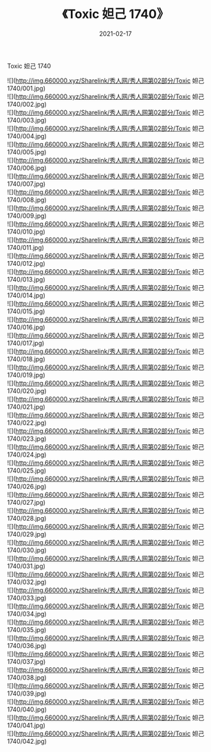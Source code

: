 ﻿---
layout: post
title:  《Toxic 妲己 1740》
date:   2021-02-17
img: http://img.660000.xyz/Sharelink/秀人网/秀人网第02部分/Toxic 妲己 1740/000.jpg
categories: [美女, 清纯, 唯美]
---

Toxic 妲己 1740

  ![](http://img.660000.xyz/Sharelink/秀人网/秀人网第02部分/Toxic 妲己 1740/001.jpg) <br> ![](http://img.660000.xyz/Sharelink/秀人网/秀人网第02部分/Toxic 妲己 1740/002.jpg) <br> ![](http://img.660000.xyz/Sharelink/秀人网/秀人网第02部分/Toxic 妲己 1740/003.jpg) <br> ![](http://img.660000.xyz/Sharelink/秀人网/秀人网第02部分/Toxic 妲己 1740/004.jpg) <br> ![](http://img.660000.xyz/Sharelink/秀人网/秀人网第02部分/Toxic 妲己 1740/005.jpg) <br> ![](http://img.660000.xyz/Sharelink/秀人网/秀人网第02部分/Toxic 妲己 1740/006.jpg) <br> ![](http://img.660000.xyz/Sharelink/秀人网/秀人网第02部分/Toxic 妲己 1740/007.jpg) <br> ![](http://img.660000.xyz/Sharelink/秀人网/秀人网第02部分/Toxic 妲己 1740/008.jpg) <br> ![](http://img.660000.xyz/Sharelink/秀人网/秀人网第02部分/Toxic 妲己 1740/009.jpg) <br> ![](http://img.660000.xyz/Sharelink/秀人网/秀人网第02部分/Toxic 妲己 1740/010.jpg) <br> ![](http://img.660000.xyz/Sharelink/秀人网/秀人网第02部分/Toxic 妲己 1740/011.jpg) <br> ![](http://img.660000.xyz/Sharelink/秀人网/秀人网第02部分/Toxic 妲己 1740/012.jpg) <br> ![](http://img.660000.xyz/Sharelink/秀人网/秀人网第02部分/Toxic 妲己 1740/013.jpg) <br> ![](http://img.660000.xyz/Sharelink/秀人网/秀人网第02部分/Toxic 妲己 1740/014.jpg) <br> ![](http://img.660000.xyz/Sharelink/秀人网/秀人网第02部分/Toxic 妲己 1740/015.jpg) <br> ![](http://img.660000.xyz/Sharelink/秀人网/秀人网第02部分/Toxic 妲己 1740/016.jpg) <br> ![](http://img.660000.xyz/Sharelink/秀人网/秀人网第02部分/Toxic 妲己 1740/017.jpg) <br> ![](http://img.660000.xyz/Sharelink/秀人网/秀人网第02部分/Toxic 妲己 1740/018.jpg) <br> ![](http://img.660000.xyz/Sharelink/秀人网/秀人网第02部分/Toxic 妲己 1740/019.jpg) <br> ![](http://img.660000.xyz/Sharelink/秀人网/秀人网第02部分/Toxic 妲己 1740/020.jpg) <br> ![](http://img.660000.xyz/Sharelink/秀人网/秀人网第02部分/Toxic 妲己 1740/021.jpg) <br> ![](http://img.660000.xyz/Sharelink/秀人网/秀人网第02部分/Toxic 妲己 1740/022.jpg) <br> ![](http://img.660000.xyz/Sharelink/秀人网/秀人网第02部分/Toxic 妲己 1740/023.jpg) <br> ![](http://img.660000.xyz/Sharelink/秀人网/秀人网第02部分/Toxic 妲己 1740/024.jpg) <br> ![](http://img.660000.xyz/Sharelink/秀人网/秀人网第02部分/Toxic 妲己 1740/025.jpg) <br> ![](http://img.660000.xyz/Sharelink/秀人网/秀人网第02部分/Toxic 妲己 1740/026.jpg) <br> ![](http://img.660000.xyz/Sharelink/秀人网/秀人网第02部分/Toxic 妲己 1740/027.jpg) <br> ![](http://img.660000.xyz/Sharelink/秀人网/秀人网第02部分/Toxic 妲己 1740/028.jpg) <br> ![](http://img.660000.xyz/Sharelink/秀人网/秀人网第02部分/Toxic 妲己 1740/029.jpg) <br> ![](http://img.660000.xyz/Sharelink/秀人网/秀人网第02部分/Toxic 妲己 1740/030.jpg) <br> ![](http://img.660000.xyz/Sharelink/秀人网/秀人网第02部分/Toxic 妲己 1740/031.jpg) <br> ![](http://img.660000.xyz/Sharelink/秀人网/秀人网第02部分/Toxic 妲己 1740/032.jpg) <br> ![](http://img.660000.xyz/Sharelink/秀人网/秀人网第02部分/Toxic 妲己 1740/033.jpg) <br> ![](http://img.660000.xyz/Sharelink/秀人网/秀人网第02部分/Toxic 妲己 1740/034.jpg) <br> ![](http://img.660000.xyz/Sharelink/秀人网/秀人网第02部分/Toxic 妲己 1740/035.jpg) <br> ![](http://img.660000.xyz/Sharelink/秀人网/秀人网第02部分/Toxic 妲己 1740/036.jpg) <br> ![](http://img.660000.xyz/Sharelink/秀人网/秀人网第02部分/Toxic 妲己 1740/037.jpg) <br> ![](http://img.660000.xyz/Sharelink/秀人网/秀人网第02部分/Toxic 妲己 1740/038.jpg) <br> ![](http://img.660000.xyz/Sharelink/秀人网/秀人网第02部分/Toxic 妲己 1740/039.jpg) <br> ![](http://img.660000.xyz/Sharelink/秀人网/秀人网第02部分/Toxic 妲己 1740/040.jpg) <br> ![](http://img.660000.xyz/Sharelink/秀人网/秀人网第02部分/Toxic 妲己 1740/041.jpg) <br> ![](http://img.660000.xyz/Sharelink/秀人网/秀人网第02部分/Toxic 妲己 1740/042.jpg) <br>
